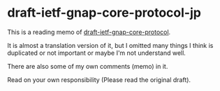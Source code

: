 # draft-ietf-gnap-core-protocol-jp

This is a reading memo of [draft-ietf-gnap-core-protocol](https://datatracker.ietf.org/doc/draft-ietf-gnap-core-protocol/).

It is almost a translation version of it, but I omitted many things I think is duplicated or not important or maybe I'm not understand well.

There are also some of my own comments (memo) in it.

Read on your own responsibility (Please read the original draft).
